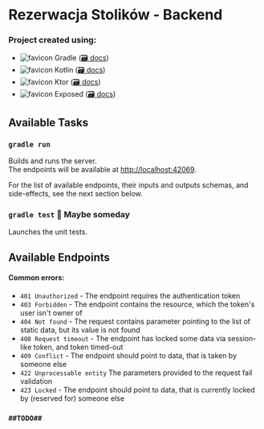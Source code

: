 # Rezerwacja Stolików - Backend

### Project created using:
- ![favicon](https://www.google.com/s2/favicons?domain=gradle.org)
  Gradle ([🗃️ docs](https://docs.gradle.org/current/userguide/userguide.html))
- ![favicon](https://www.google.com/s2/favicons?domain=play.kotlinlang.org)
  Kotlin ([🗃️ docs](https://kotlinlang.org/docs/home.html))
- ![favicon](https://www.google.com/s2/favicons?domain=ktor.io) Ktor ([🗃️ docs](https://ktor.io/docs/welcome.html))
- ![favicon](https://www.google.com/s2/favicons?domain=www.jetbrains.com/lp/mono/)
  Exposed ([🗃️ docs](https://github.com/JetBrains/Exposed/wiki))

## Available Tasks

### `gradle run`

Builds and runs the server.\
The endpoints will be available at [http://localhost:42069](http://localhost:42069).

For the list of available endpoints, their inputs and outputs schemas, and side-effects, see the next section below.

### `gradle test` 🚧 Maybe someday

Launches the unit tests.

## Available Endpoints

#### Common errors:
- `401 Unauthorized` - The endpoint requires the authentication token
- `403 Forbidden` - The endpoint contains the resource, which the token's user isn't owner of
- `404 Not found` - The request contains parameter pointing to the list of static data, but its value is not found
- `408 Request timeout` - The endpoint has locked some data via session-like token, and token timed-out
- `409 Conflict` - The endpoint should point to data, that is taken by someone else
- `422 Unprocessable entity` The parameters provided to the request fail validation 
- `423 Locked` - The endpoint should point to data, that is currently locked by (reserved for) someone else

### `##TODO##`

